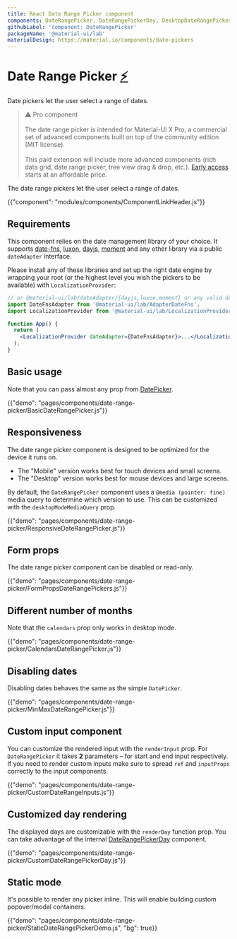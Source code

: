 ```yaml
---
title: React Date Range Picker component
components: DateRangePicker, DateRangePickerDay, DesktopDateRangePicker, MobileDateRangePicker, StaticDateRangePicker
githubLabel: 'component: DateRangePicker'
packageName: '@material-ui/lab'
materialDesign: https://material.io/components/date-pickers
---
```


# Date Range Picker [<span role="img" title="Enterprise">⚡️</span>](https://material-ui.com/store/items/material-ui-pro/)

<p class="description">Date pickers let the user select a range of dates.</p>

> ⚠️ Pro component
> <br /><br />
> The date range picker is intended for Material-UI X Pro, a commercial set of advanced components built on top of the community edition (MIT license).
> <br /><br />
> This paid extension will include more advanced components (rich data grid, date range picker, tree view drag & drop, etc.). [Early access](https://material-ui.com/store/items/material-ui-pro/) starts at an affordable price.

The date range pickers let the user select a range of dates.

{{"component": "modules/components/ComponentLinkHeader.js"}}

## Requirements

This component relies on the date management library of your choice. It supports [date-fns](https://date-fns.org/), [luxon](https://moment.github.io/luxon/), [dayjs](https://github.com/iamkun/dayjs), [moment](https://momentjs.com/) and any other library via a public `dateAdapter` interface.

Please install any of these libraries and set up the right date engine by wrapping your root (or the highest level you wish the pickers to be available) with `LocalizationProvider`:

```jsx
// or @material-ui/lab/dateAdapter/{dayjs,luxon,moment} or any valid date-io adapter
import DateFnsAdapter from '@material-ui/lab/AdapterDateFns';
import LocalizationProvider from '@material-ui/lab/LocalizationProvider';

function App() {
  return (
    <LocalizationProvider dateAdapter={DateFnsAdapter}>...</LocalizationProvider>
  );
}
```

## Basic usage

Note that you can pass almost any prop from [DatePicker](/api/date-picker/).

{{"demo": "pages/components/date-range-picker/BasicDateRangePicker.js"}}

## Responsiveness

The date range picker component is designed to be optimized for the device it runs on.

- The "Mobile" version works best for touch devices and small screens.
- The "Desktop" version works best for mouse devices and large screens.

By default, the `DateRangePicker` component uses a `@media (pointer: fine)` media query to determine which version to use.
This can be customized with the `desktopModeMediaQuery` prop.

{{"demo": "pages/components/date-range-picker/ResponsiveDateRangePicker.js"}}

## Form props

The date range picker component can be disabled or read-only.

{{"demo": "pages/components/date-range-picker/FormPropsDateRangePickers.js"}}

## Different number of months

Note that the `calendars` prop only works in desktop mode.

{{"demo": "pages/components/date-range-picker/CalendarsDateRangePicker.js"}}

## Disabling dates

Disabling dates behaves the same as the simple `DatePicker`.

{{"demo": "pages/components/date-range-picker/MinMaxDateRangePicker.js"}}

## Custom input component

You can customize the rendered input with the `renderInput` prop. For `DateRangePicker` it takes **2** parameters – for start and end input respectively.
If you need to render custom inputs make sure to spread `ref` and `inputProps` correctly to the input components.

{{"demo": "pages/components/date-range-picker/CustomDateRangeInputs.js"}}

## Customized day rendering

The displayed days are customizable with the `renderDay` function prop.
You can take advantage of the internal [DateRangePickerDay](/api/date-range-picker-day/) component.

{{"demo": "pages/components/date-range-picker/CustomDateRangePickerDay.js"}}

## Static mode

It's possible to render any picker inline. This will enable building custom popover/modal containers.

{{"demo": "pages/components/date-range-picker/StaticDateRangePickerDemo.js", "bg": true}}

